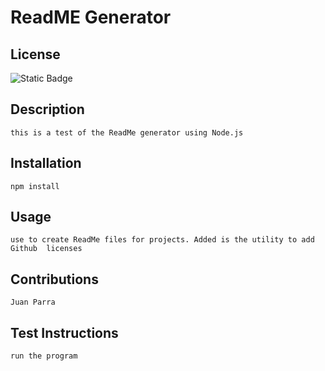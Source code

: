 # ReadME Generator

## License
  ![Static Badge](https://img.shields.io/badge/License-MIT-blue)

## Description
    this is a test of the ReadMe generator using Node.js
    
## Installation
    npm install 
    
## Usage
    use to create ReadMe files for projects. Added is the utility to add Github  licenses
    
## Contributions 
    Juan Parra
    
## Test Instructions
    run the program